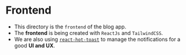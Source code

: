 # Frontend

- This directory is the `frontend` of the blog app.
- The **frontend** is being created with `ReactJs` and `TailwindCSS`.
- We are also using [`react-hot-toast`](https://www.npmjs.com/package/react-hot-toast) to manage the notifications for a good **UI and UX**.
